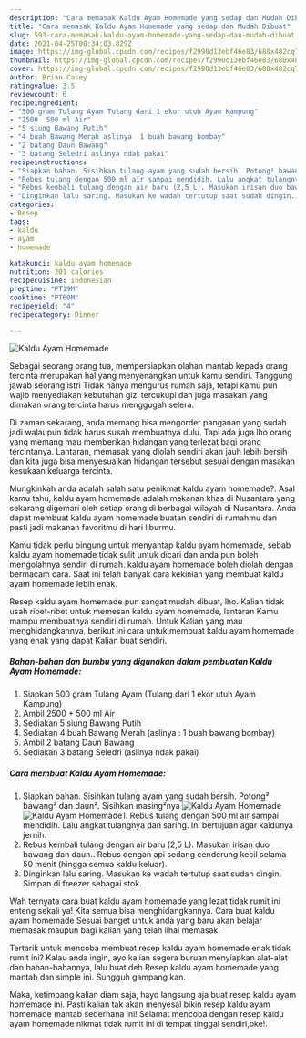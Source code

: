 ```yaml
---
description: "Cara memasak Kaldu Ayam Homemade yang sedap dan Mudah Dibuat"
title: "Cara memasak Kaldu Ayam Homemade yang sedap dan Mudah Dibuat"
slug: 593-cara-memasak-kaldu-ayam-homemade-yang-sedap-dan-mudah-dibuat
date: 2021-04-25T00:34:03.829Z
image: https://img-global.cpcdn.com/recipes/f2990d13ebf46e83/680x482cq70/kaldu-ayam-homemade-foto-resep-utama.jpg
thumbnail: https://img-global.cpcdn.com/recipes/f2990d13ebf46e83/680x482cq70/kaldu-ayam-homemade-foto-resep-utama.jpg
cover: https://img-global.cpcdn.com/recipes/f2990d13ebf46e83/680x482cq70/kaldu-ayam-homemade-foto-resep-utama.jpg
author: Brian Casey
ratingvalue: 3.5
reviewcount: 6
recipeingredient:
- "500 gram Tulang Ayam Tulang dari 1 ekor utuh Ayam Kampung"
- "2500  500 ml Air"
- "5 siung Bawang Putih"
- "4 buah Bawang Merah aslinya  1 buah bawang bombay"
- "2 batang Daun Bawang"
- "3 batang Seledri aslinya ndak pakai"
recipeinstructions:
- "Siapkan bahan. Sisihkan tulang ayam yang sudah bersih. Potong² bawang² dan daun². Sisihkan masing²nya"
- "Rebus tulang dengan 500 ml air sampai mendidih. Lalu angkat tulangnya dan saring. Ini bertujuan agar kaldunya jernih."
- "Rebus kembali tulang dengan air baru (2,5 L). Masukan irisan duo bawang dan daun.. Rebus dengan api sedang cenderung kecil selama 50 menit (hingga semua kaldu keluar)."
- "Dinginkan lalu saring. Masukan ke wadah tertutup saat sudah dingin. Simpan di freezer sebagai stok."
categories:
- Resep
tags:
- kaldu
- ayam
- homemade

katakunci: kaldu ayam homemade 
nutrition: 201 calories
recipecuisine: Indonesian
preptime: "PT19M"
cooktime: "PT60M"
recipeyield: "4"
recipecategory: Dinner

---
```



![Kaldu Ayam Homemade](https://img-global.cpcdn.com/recipes/f2990d13ebf46e83/680x482cq70/kaldu-ayam-homemade-foto-resep-utama.jpg)

Sebagai seorang orang tua, mempersiapkan olahan mantab kepada orang tercinta merupakan hal yang menyenangkan untuk kamu sendiri. Tanggung jawab seorang istri Tidak hanya mengurus rumah saja, tetapi kamu pun wajib menyediakan kebutuhan gizi tercukupi dan juga masakan yang dimakan orang tercinta harus menggugah selera.

Di zaman  sekarang, anda memang bisa mengorder panganan yang sudah jadi walaupun tidak harus susah membuatnya dulu. Tapi ada juga lho orang yang memang mau memberikan hidangan yang terlezat bagi orang tercintanya. Lantaran, memasak yang diolah sendiri akan jauh lebih bersih dan kita juga bisa menyesuaikan hidangan tersebut sesuai dengan masakan kesukaan keluarga tercinta. 



Mungkinkah anda adalah salah satu penikmat kaldu ayam homemade?. Asal kamu tahu, kaldu ayam homemade adalah makanan khas di Nusantara yang sekarang digemari oleh setiap orang di berbagai wilayah di Nusantara. Anda dapat membuat kaldu ayam homemade buatan sendiri di rumahmu dan pasti jadi makanan favoritmu di hari liburmu.

Kamu tidak perlu bingung untuk menyantap kaldu ayam homemade, sebab kaldu ayam homemade tidak sulit untuk dicari dan anda pun boleh mengolahnya sendiri di rumah. kaldu ayam homemade boleh diolah dengan bermacam cara. Saat ini telah banyak cara kekinian yang membuat kaldu ayam homemade lebih enak.

Resep kaldu ayam homemade pun sangat mudah dibuat, lho. Kalian tidak usah ribet-ribet untuk memesan kaldu ayam homemade, lantaran Kamu mampu membuatnya sendiri di rumah. Untuk Kalian yang mau menghidangkannya, berikut ini cara untuk membuat kaldu ayam homemade yang enak yang dapat Kalian buat sendiri.

<!--inarticleads1-->

##### Bahan-bahan dan bumbu yang digunakan dalam pembuatan Kaldu Ayam Homemade:

1. Siapkan 500 gram Tulang Ayam (Tulang dari 1 ekor utuh Ayam Kampung)
1. Ambil 2500 + 500 ml Air
1. Sediakan 5 siung Bawang Putih
1. Sediakan 4 buah Bawang Merah (aslinya : 1 buah bawang bombay)
1. Ambil 2 batang Daun Bawang
1. Sediakan 3 batang Seledri (aslinya ndak pakai)




<!--inarticleads2-->

##### Cara membuat Kaldu Ayam Homemade:

1. Siapkan bahan. Sisihkan tulang ayam yang sudah bersih. Potong² bawang² dan daun². Sisihkan masing²nya
<img src="https://img-global.cpcdn.com/steps/b669c72282912a2a/160x128cq70/kaldu-ayam-homemade-langkah-memasak-1-foto.jpg" alt="Kaldu Ayam Homemade"><img src="https://img-global.cpcdn.com/steps/6ad5737d5f61dd14/160x128cq70/kaldu-ayam-homemade-langkah-memasak-1-foto.jpg" alt="Kaldu Ayam Homemade">1. Rebus tulang dengan 500 ml air sampai mendidih. Lalu angkat tulangnya dan saring. Ini bertujuan agar kaldunya jernih.
1. Rebus kembali tulang dengan air baru (2,5 L). Masukan irisan duo bawang dan daun.. Rebus dengan api sedang cenderung kecil selama 50 menit (hingga semua kaldu keluar).
1. Dinginkan lalu saring. Masukan ke wadah tertutup saat sudah dingin. Simpan di freezer sebagai stok.




Wah ternyata cara buat kaldu ayam homemade yang lezat tidak rumit ini enteng sekali ya! Kita semua bisa menghidangkannya. Cara buat kaldu ayam homemade Sesuai banget untuk anda yang baru akan belajar memasak maupun bagi kalian yang telah lihai memasak.

Tertarik untuk mencoba membuat resep kaldu ayam homemade enak tidak rumit ini? Kalau anda ingin, ayo kalian segera buruan menyiapkan alat-alat dan bahan-bahannya, lalu buat deh Resep kaldu ayam homemade yang mantab dan simple ini. Sungguh gampang kan. 

Maka, ketimbang kalian diam saja, hayo langsung aja buat resep kaldu ayam homemade ini. Pasti kalian tak akan menyesal bikin resep kaldu ayam homemade mantab sederhana ini! Selamat mencoba dengan resep kaldu ayam homemade nikmat tidak rumit ini di tempat tinggal sendiri,oke!.

